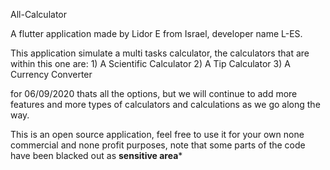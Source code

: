 All-Calculator


A flutter application made by Lidor E from Israel, developer name L-ES.

This application simulate a multi tasks calculator, the calculators that are within this one are:
    1) A Scientific Calculator
    2) A Tip Calculator
    3) A Currency Converter

for 06/09/2020 thats all the options, but we will continue to add more features and more types of calculators and calculations as we go along the way.

This is an open source application, feel free to use it for your own none commercial and none profit purposes, note that some parts of the code have been blacked out as **sensitive area***
